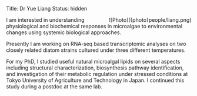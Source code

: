 Title: Dr Yue Liang
Status: hidden

<span style="float:right">
![Photo]({photo}people/liang.png)
</span>


I am interested in understanding physiological and biochemical responses in microalgae to environmental changes using systemic biological approaches. 

Presently I am working on RNA-seq based transcriptomic analyses on two closely related diatom strains cultured under three different temperatures. 

For my PhD, I studied useful natural microalgal lipids on several aspects including structural characterization, biosynthesis pathway identification, and investigation of their metabolic regulation under stressed conditions at Tokyo University of Agriculture and Technology in Japan. I continued this study during a postdoc at the same lab.


